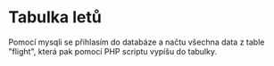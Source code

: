# Tabulka letů

Pomocí mysqli se přihlasím do databáze a načtu všechna data z table "flight", 
která pak pomocí PHP scriptu vypíšu do tabulky.
